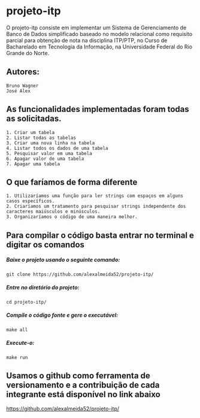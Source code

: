 # projeto-itp

O projeto-itp consiste em implementar um Sistema de Gerenciamento de Banco de Dados simplificado baseado no modelo relacional como requisito parcial para obtenção de nota na disciplina ITP/PTP, no Curso de Bacharelado em Tecnologia da Informação, na Universidade Federal do Rio Grande do Norte.

## Autores:
	Bruno Wagner
	José Alex

## As funcionalidades implementadas foram todas as solicitadas.
	﻿1. Criar um tabela
	2. Listar todas as tabelas
	3. Criar uma nova linha na tabela
	4. Listar todos os dados de uma tabela
	5. Pesquisar valor em uma tabela
	6. Apagar valor de uma tabela
	7. Apagar uma tabela

## O que faríamos de forma diferente
	1. Utilizaríamos uma função para ler strings com espaços em alguns casos específicos.
	2. Criaríamos um tratamento para pesquisar strings independente dos caracteres maiúsculos e minúsculos.
	3. Organizaríamos o código de uma maneira melhor.

## Para compilar o código basta entrar no terminal e digitar os comandos

##### Baixe o projeto usando o seguinte comando:
	git clone https://github.com/alexalmeida52/projeto-itp/

##### Entre no diretório do projeto:
	cd projeto-itp/

##### Compile o código fonte e gere o executável:
	make all

##### Execute-o:
	make run

## Usamos o github como ferramenta de versionamento e a contribuição de cada integrante está disponível no link abaixo
https://github.com/alexalmeida52/projeto-itp/



